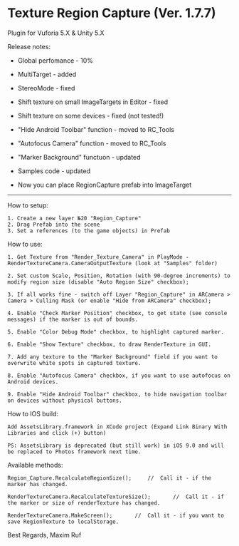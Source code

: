 # Texture Region Capture (Ver. 1.7.7)
Plugin for Vuforia 5.X & Unity 5.X

Release notes:  

* Global perfomance - 10%

* MultiTarget - added
* StereoMode - fixed

* Shift texture on small ImageTargets in Editor - fixed
* Shift texture on some devices - fixed (not tested!)

* "Hide Android Toolbar" function - moved to RC_Tools
* "Autofocus Camera" function - moved to RC_Tools
* "Marker Background" functuon - updated

* Samples code - updated

* Now you can place RegionCapture prefab into ImageTarget

---------------------------------------------------------------

How to setup:

	1. Create a new layer №20 "Region_Capture"
	2. Drag Prefab into the scene
	3. Set a references (to the game objects) in Prefab


How to use:

	1. Get Texture from "Render_Texture_Camera" in PlayMode - RenderTextureCamera.CameraOutputTexture (look at "Samples" folder)

	2. Set custom Scale, Position, Rotation (with 90-degree increments) to modify region size (disable "Auto Region Size" checkbox);
	
	3. If all works fine - switch off Layer "Region_Capture" in ARCamera > Camera > Culling Mask (or enable "Hide from ARCamera" checkbox);

	4. Enable "Check Marker Position" checkbox, to get state (see console messages) if the marker is out of bounds.

	5. Enable "Color Debug Mode" checkbox, to highlight captured marker.

	6. Enable "Show Texture" checkbox, to draw RenderTexture in GUI.

	7. Add any texture to the "Marker Background" field if you want to overwrite white spots in captured texture.
	
	8. Enable "Autofocus Camera" checkbox, if you want to use autofocus on Android devices.

	9. Enable "Hide Android Toolbar" checkbox, to hide navigation toolbar on devices without physical buttons.


How to IOS build:

	Add AssetsLibrary.framework in XCode project (Expand Link Binary With Libraries and click (+) button)

	PS: AssetsLibrary is deprecated (but still work) in iOS 9.0 and will be replaced to Photos framework next time.



Available methods:

	Region_Capture.RecalculateRegionSize();		//	Call it - if the marker has changed.

	RenderTextureCamera.RecalculateTextureSize();		//	Call it - if the marker or size of renderTexture has changed.

	RenderTextureCamera.MakeScreen();		//	Call it - if you want to save RegionTexture to localStorage.


  Best Regards, Maxim Ruf
